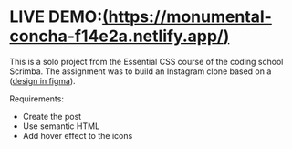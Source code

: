 # LIVE DEMO:[(https://monumental-concha-f14e2a.netlify.app/)](https://monumental-concha-f14e2a.netlify.app/)

This is a solo project from the Essential CSS course of the coding school Scrimba.
The assignment was to build an Instagram clone based on a ([design in figma](https://www.figma.com/design/h0MKma9TTWzGOMQ9Ia6ROW/Oldagram?node-id=0-1&p=f&t=tbjzXToQezZ0scSg-0)).

Requirements:

- Create the post
- Use semantic HTML
- Add hover effect to the icons
